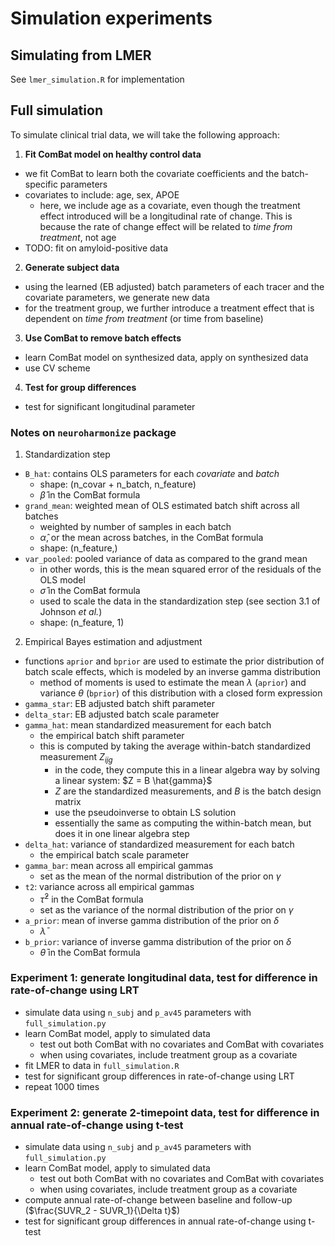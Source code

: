 # Simulation experiments

## Simulating from LMER

See `lmer_simulation.R` for implementation

## Full simulation

To simulate clinical trial data, we will take the following approach:

1. **Fit ComBat model on healthy control data**
  - we fit ComBat to learn both the covariate coefficients and the batch-specific parameters
  - covariates to include: age, sex, APOE
    - here, we include age as a covariate, even though the treatment effect introduced will be a longitudinal rate of change. This is because the rate of change effect will be related to *time from treatment*, not age
  - TODO: fit on amyloid-positive data
2. **Generate subject data**
  - using the learned (EB adjusted) batch parameters of each tracer and the covariate parameters, we generate new data
  - for the treatment group, we further introduce a treatment effect that is dependent on *time from treatment* (or time from baseline)
3. **Use ComBat to remove batch effects**
  - learn ComBat model on synthesized data, apply on synthesized data
  - use CV scheme
4. **Test for group differences**
  - test for significant longitudinal parameter

### Notes on `neuroharmonize` package

1. Standardization step
 - `B_hat`: contains OLS parameters for each *covariate* and *batch*
   - shape: (n_covar + n_batch, n_feature)
   - $\hat{\beta}$ in the ComBat formula
 - `grand_mean`: weighted mean of OLS estimated batch shift across all batches
   - weighted by number of samples in each batch
   - $\hat{\alpha}$, or the mean across batches, in the ComBat formula
   - shape: (n_feature,)
 - `var_pooled`: pooled variance of data as compared to the grand mean
   - in other words, this is the mean squared error of the residuals of the OLS model
   - $\hat{\sigma}$ in the ComBat formula
   - used to scale the data in the standardization step (see section 3.1 of Johnson *et al.*)
   - shape: (n_feature, 1)
2. Empirical Bayes estimation and adjustment
 - functions `aprior` and `bprior` are used to estimate the prior distribution of batch scale effects, which is modeled by an inverse gamma distribution
   - method of moments is used to estimate the mean $\lambda$ (`aprior`) and variance $\theta$ (`bprior`) of this distribution with a closed form expression
 - `gamma_star`: EB adjusted batch shift parameter
 - `delta_star`: EB adjusted batch scale parameter
 - `gamma_hat`: mean standardized measurement for each batch
   - the empirical batch shift parameter
   - this is computed by taking the average within-batch standardized measurement $Z_{ijg}$
     - in the code, they compute this in a linear algebra way by solving a linear system: $Z = B \hat{gamma}$
     - $Z$ are the standardized measurements, and $B$ is the batch design matrix
     - use the pseudoinverse to obtain LS solution
     - essentially the same as computing the within-batch mean, but does it in one linear algebra step
 - `delta_hat`: variance of standardized measurement for each batch
   - the empirical batch scale parameter
 - `gamma_bar`: mean across all empirical gammas
   - set as the mean of the normal distribution of the prior on $\gamma$
 - `t2`: variance across all empirical gammas
   - $\bar{\tau}^2$ in the ComBat formula
   - set as the variance of the normal distribution of the prior on $\gamma$
 - `a_prior`: mean of inverse gamma distribution of the prior on $\delta$
   - $\bar{\lambda}$
 - `b_prior`: variance of inverse gamma distribution of the prior on $\delta$
   - $\bar{\theta}$ in the ComBat formula

### Experiment 1: generate longitudinal data, test for difference in rate-of-change using LRT

- simulate data using `n_subj` and `p_av45` parameters with `full_simulation.py`
- learn ComBat model, apply to simulated data
  - test out both ComBat with no covariates and ComBat with covariates
  - when using covariates, include treatment group as a covariate
- fit LMER to data in `full_simulation.R`
- test for significant group differences in rate-of-change using LRT
- repeat 1000 times

### Experiment 2: generate 2-timepoint data, test for difference in annual rate-of-change using t-test

- simulate data using `n_subj` and `p_av45` parameters with `full_simulation.py`
- learn ComBat model, apply to simulated data
  - test out both ComBat with no covariates and ComBat with covariates
  - when using covariates, include treatment group as a covariate
- compute annual rate-of-change between baseline and follow-up ($\frac{SUVR_2 - SUVR_1}{\Delta t}$)
- test for significant group differences in annual rate-of-change using t-test
